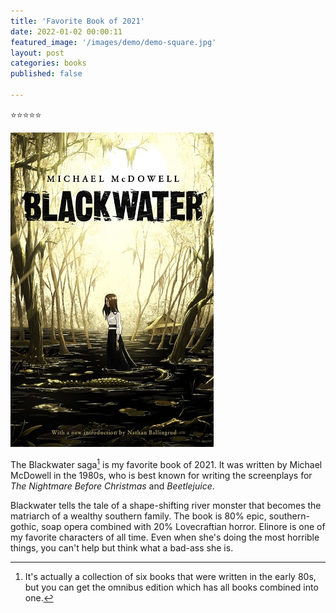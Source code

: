 ```yaml
---
title: 'Favorite Book of 2021'
date: 2022-01-02 00:00:11
featured_image: '/images/demo/demo-square.jpg'
layout: post
categories: books
published: false

---
```

⭐️⭐️⭐️⭐️⭐️

![Blackwater Saga](/images/blackwater.jpeg)

The Blackwater saga[^1] is my favorite book of 2021.  It was written by Michael McDowell in the 1980s, who is best known for writing the screenplays for *The Nightmare Before Christmas* and *Beetlejuice*.

Blackwater tells the tale of a shape-shifting river monster that becomes the matriarch of a wealthy southern family.  The book is 80% epic, southern-gothic, soap opera combined with 20% Lovecraftian horror.   Elinore is one of my favorite characters of all time.  Even when she's doing the most horrible things, you can't help but think what a bad-ass she is.

[^1]: It's actually a collection of six books that were written in the early 80s, but you can get the omnibus edition which has all books combined into one.
